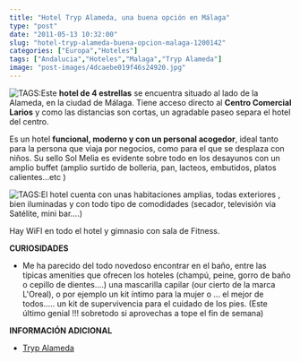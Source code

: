 ```yaml
---
title: "Hotel Tryp Alameda, una buena opción en Málaga"
type: "post"
date: "2011-05-13 10:32:00"
slug: "hotel-tryp-alameda-buena-opcion-malaga-1200142"
categories: ["Europa","Hoteles"]
tags: ["Andalucia","Hoteles","Malaga","Tryp Alameda"]
image: "post-images/4dcaebe019f46s24920.jpg"
---
```


![ TAGS:](post-images/4dcaebe019f46s24920.jpg "hab doble tryp alameda by missviajes")Este **hotel de 4 estrellas** se encuentra situado al lado de la Alameda, en la ciudad de Málaga. Tiene acceso directo al **Centro Comercial Larios** y como las distancias son cortas, un agradable paseo separa el hotel del centro.

Es un hotel **funcional, moderno y con un personal acogedor**, ideal tanto para la persona que viaja por negocios, como para el que se desplaza con niños. Su sello Sol Melia es evidente sobre todo en los desayunos con un amplio buffet (amplio surtido de bolleria, pan, lacteos, embutidos, platos calientes...etc )

  
![ TAGS:](post-images/4dcaec19cdec7s37303.jpg)El hotel cuenta con unas habitaciones amplias, todas exteriores , bien iluminadas y con todo tipo de comodidades (secador, televisión via Satélite, mini bar....)

Hay WiFI en todo el hotel y gimnasio con sala de Fitness.

**CURIOSIDADES**

- Me ha parecido del todo novedoso encontrar en el baño, entre las típicas amenities que ofrecen los hoteles (champú, peine, gorro de baño o cepillo de dientes....) una mascarilla capilar (our cierto de la marca L'Oreal), o por ejemplo un kit íntimo para la mujer o ... el mejor de todos..... un kit de supervivencia para el cuidado de los pies. (Este último genial !!! sobretodo si aprovechas a tope el fin de semana)

**INFORMACIÓN ADICIONAL**

- [Tryp Alameda ](http://es.solmelia.com/nHoteles/jsp/C_Hotel_Content.jsp?idSolRes=2913&tab=description)